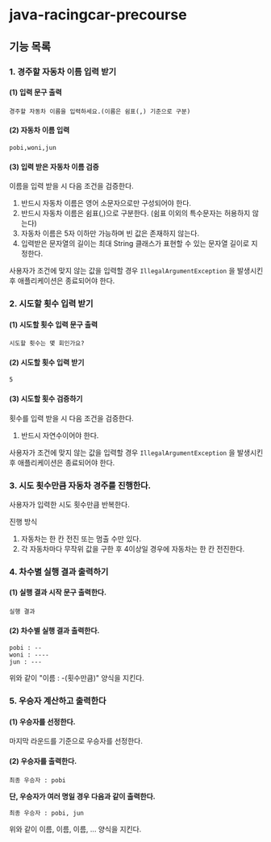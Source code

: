 # java-racingcar-precourse
## 기능 목록
### 1. 경주할 자동차 이름 입력 받기
#### (1) 입력 문구 출력
````
경주할 자동차 이름을 입력하세요.(이름은 쉼표(,) 기준으로 구분)
````
#### (2) 자동차 이름 입력 
````
pobi,woni,jun
````
#### (3) 입력 받은 자동차 이름 검증
이름을 입력 받을 시 다음 조건을 검증한다.
1. 반드시 자동차 이름은 영어 소문자으로만 구성되어야 한다.
2. 반드시 자동차 이름은 쉼표(,)으로 구분한다. (쉼표 이외의 특수문자는 허용하지 않는다)
3. 자동차 이름은 5자 이하만 가능하며 빈 값은 존재하지 않는다.
4. 입력받은 문자열의 길이는 최대 String 클래스가 표현할 수 있는 문자열 길이로 지정한다.

사용자가 조건에 맞지 않는 값을 입력할 경우 `IllegalArgumentException` 을 발생시킨 후 애플리케이션은 종료되어야 한다.

### 2. 시도할 횟수 입력 받기
#### (1) 시도할 횟수 입력 문구 출력
````
시도할 횟수는 몇 회인가요?
````
#### (2) 시도할 횟수 입력 받기
````
5
````
#### (3) 시도할 횟수 검증하기
횟수를 입력 받을 시 다음 조건을 검증한다.
1. 반드시 자연수이어야 한다.
  
사용자가 조건에 맞지 않는 값을 입력할 경우 `IllegalArgumentException` 을 발생시킨 후 애플리케이션은 종료되어야 한다.
### 3. 시도 횟수만큼 자동차 경주를 진행한다.
사용자가 입력한 시도 횟수만큼 반복한다.

진행 방식
1. 자동차는 한 칸 전진 또는 멈출 수만 있다.
2. 각 자동차마다 무작위 값을 구한 후 4이상일 경우에 자동차는 한 칸 전진한다.

### 4. 차수별 실행 결과 출력하기
#### (1) 실행 결과 시작 문구 출력한다.
````
실행 결과
````

#### (2) 차수별 실행 결과 출력한다.
````
pobi : --
woni : ----
jun : ---
````
위와 같이 "이름 : -(횟수만큼)" 양식을 지킨다.

### 5. 우승자 계산하고 출력한다
#### (1) 우승자를 선정한다.
마지막 라운드를 기준으로 우승자를 선정한다.
#### (2) 우승자를 출력한다.
````
최종 우승자 : pobi
````
**단, 우승자가 여러 명일 경우 다음과 같이 출력한다.**
````
최종 우승자 : pobi, jun
````
위와 같이 이름, 이름, 이름, ... 양식을 지킨다.